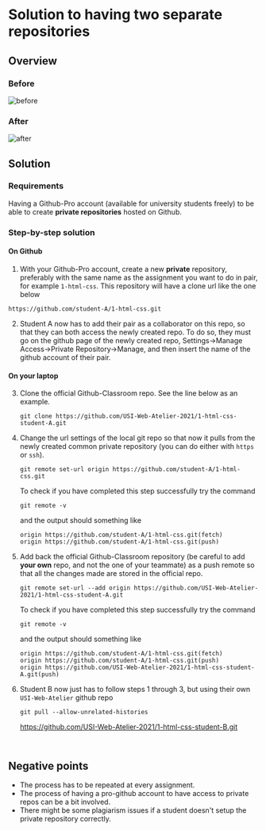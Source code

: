 # Solution to having two separate repositories

## Overview

### Before

![before](./schema_solution_separate_repos_before.png)

### After
![after](./schema_solution_separate_repos_after.png)

## Solution

### Requirements

Having a Github-Pro account (available for university students freely) to
be able to create **private repositories** hosted on Github.

### Step-by-step solution

#### On Github
1. With your Github-Pro account, create a new **private** repository, preferably with the same name as
the assignment you want to do in pair, for example `1-html-css`. This
repository will have a clone url like the one below
<!-- - With `https`: -->
   ```
   https://github.com/student-A/1-html-css.git
   ```
<!-- - With `ssh`: -->
<!--    ``` -->
<!--    git@github.com:student-A/1-html-css.git -->
<!--    ``` -->
2. Student A now has to add their pair as a collaborator on this repo, so that
   they can both access the newly created repo. To do so, they must go on the
   github page of the newly created repo, Settings->Manage Access->Private
   Repository->Manage, and then insert the name of the github account of their
   pair.

#### On your laptop

3. Clone the official Github-Classroom repo. See the line below as an example.
    ```
    git clone https://github.com/USI-Web-Atelier-2021/1-html-css-student-A.git
    ```
4. Change the url settings of the local git repo so that now it pulls from the
   newly created common private repository (you can do either with `https` or `ssh`).
   <!-- - With `https`: -->
   ```
   git remote set-url origin https://github.com/student-A/1-html-css.git
   ```
   <!-- - With `ssh`: -->
   <!--     ``` -->
   <!--     git remote set-url origin git@github.com:student-A/1-html-css.git -->
   <!--     ``` -->
    To check if you have completed this step successfully try the command
    ```
    git remote -v
    ```
    and the output should something like

   <!-- - With `https`: -->
   ```
   origin https://github.com/student-A/1-html-css.git(fetch)
   origin https://github.com/student-A/1-html-css.git(push)
   ```
   <!-- - With `ssh`: -->
   <!--     ``` -->
   <!--     origin git@github.com:student-A/1-html-css.git(fetch) -->
   <!--     origin git@github.com:student-A/1-html-css.git(push) -->
   <!--     ``` -->
5. Add back the official Github-Classroom repository (be careful to add **your
   own** repo, and not the one of your teammate) as a push remote so that all
   the changes made are stored in the official repo.
   ```
   git remote set-url --add origin https://github.com/USI-Web-Atelier-2021/1-html-css-student-A.git
   ```
    To check if you have completed this step successfully try the command
    ```
    git remote -v
    ```
    and the output should something like

   <!-- - With `https`: -->
   ```
   origin https://github.com/student-A/1-html-css.git(fetch)
   origin https://github.com/student-A/1-html-css.git(push)
   origin https://github.com/USI-Web-Atelier-2021/1-html-css-student-A.git(push)
   ```
   <!-- - With `ssh`: -->
   <!--     ``` -->
   <!--     origin git@github.com:student-A/1-html-css.git(fetch) -->
   <!--     origin git@github.com:student-A/1-html-css.git(push) -->
   <!--     origin git@github.com:USI-Web-Atelier-2021/1-html-css-student-A.git(push) -->
   <!--     ``` -->
6. Student B now just has to follow steps 1 through 3, but using their own
   `USI-Web-Atelier` github repo


    ```
    git pull --allow-unrelated-histories
   ```
   https://github.com/USI-Web-Atelier-2021/1-html-css-student-B.git
   ```


## Negative points
- The process has to be repeated at every assignment.
- The process of having a pro-github account to have access to private repos can
    be a bit involved.
- There might be some plagiarism issues if a student doesn't setup the private
    repository correctly.

